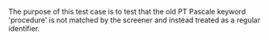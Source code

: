 The purpose of this test case is to test that the old PT Pascale keyword 'procedure' is not matched by the screener and instead treated as a regular identifier.